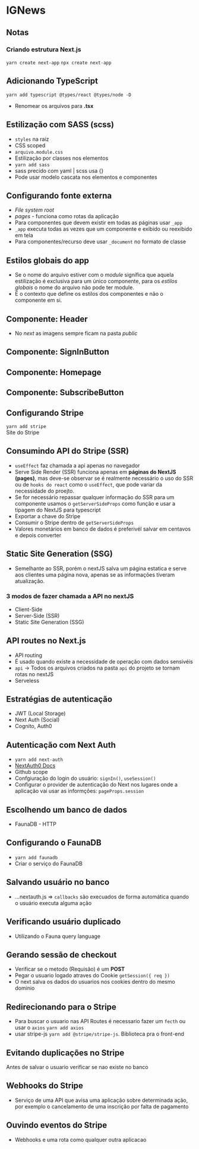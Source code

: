 # IGNews

## Notas

### Criando estrutura Next.js
`yarn create next-app`
`npx create next-app`

## Adicionando TypeScript
`yarn add typescript @types/react @types/node -D`

* Renomear os arquivos para **.tsx**

## Estilização com SASS (scss)

* `styles` na raiz
* CSS scoped
* `arquivo.module.css`
* Estilização por classes nos elementos
* `yarn add sass`
* sass precido com yaml | scss usa {}
* Pode usar modelo cascata nos elementos e componentes

## Configurando fonte externa

* *File system root*
* *pages* - funciona como rotas da aplicação
* Para componentes que devem existir em todas as páginas usar `_app`
* `_app` executa todas as vezes que um componente e exibido ou reexibido em tela
* Para componentes/recurso deve usar `_document` no formato de classe

## Estilos globais do app

* Se o nome do arquivo estiver com o *module* significa que aquela estilização é exclusiva para um único componente, para os *estilos globais* o nome do arquivo não pode ter module.
* É o contexto que define os estilos dos componentes e não o componente em si.

## Componente: Header

* No *next* as imagens sempre ficam na pasta *public*

## Componente: SignInButton

## Componente: Homepage

## Componente: SubscribeButton

## Configurando Stripe

`yarn add stripe` </br>
Site do Stripe

## Consumindo API do Stripe (SSR)

* `useEffect` faz chamada a api apenas no navegador
* Serve Side Render (SSR) funciona apenas em **páginas do NextJS (pages)**, mas deve-se observar se é realmente necessário o uso do SSR ou de `hooks do react` como o `useEffect`, que pode variar da necessidade do proejto.
* Se for necessário repassar qualquer informação do SSR para um componente usamos o `getServerSideProps` como função e usar a tipagem do NextJS para typescript
* Exportar a chave do Stripe
* Consumir o Stripe dentro de `getServerSideProps`
* Valores monetários em banco de dados é preferivél salvar em centavos e depois converter 

## Static Site Generation (SSG)
* Semelhante ao SSR, porém o nextJS salva um página estatica e serve aos clientes uma página nova, apenas se as informações tiveram atualização.

### 3 modos de fazer chamada a API no nextJS
* Client-Side
* Server-Side (SSR)
* Static Site Generation (SSG) 

## API routes no Next.js

* API routing
* É usado quando existe a necessidade de operação com dados sensivéis
* `api` -> Todos os arquivos criados na pasta `api` do projeto se tornam rotas no nextJS 
* Serveless


## Estratégias de autenticação

* JWT (Local Storage)
* Next Auth (Social)
* Cognito, Auth0

## Autenticação com Next Auth

* `yarn add next-auth`
* [NextAuth0 Docs](https://next-auth.js.org/getting-started/example)
* Github scope
* Confgiuração do login do usuário: `signIn()`, `useSession()`
* Configurar o provider de autenticação do Next nos lugares onde a aplicação vai usar as informções: `pageProps.session`

## Escolhendo um banco de dados

* FaunaDB - HTTP

## Configurando o FaunaDB

* `yarn add faunadb`
* Criar o serviço do FaunaDB

## Salvando usuário no banco

* ...nextauth.js => `callbacks` são execuados de forma automática quando o usuário executa alguma ação

## Verificando usuário duplicado

* Utilizando o Fauna query language

## Gerando sessão de checkout

* Verificar se o metodo (Requisão) é um **POST**
* Pegar o usuario logado atraves do Cookie `getSession({ req })`
* O next salva os dados do usuarios nos cookies dentro do mesmo dominio

## Redirecionando para o Stripe

* Para buscar o usuario nas API Routes é necessario fazer um `fecth` ou usar o `axios` `yarn add axios`
* usar stripe-js `yarn add @stripe/stripe-js`. Biblioteca pra o front-end

## Evitando duplicações no Stripe

Antes de salvar o usuario verificar se nao existe no banco

## Webhooks do Stripe

* Serviço de uma API que avisa uma aplicação sobre determinada ação, por exemplo o cancelamento de uma inscrição por falta de pagamento

## Ouvindo eventos do Stripe
* Webhooks e uma rota como qualquer outra aplicacao